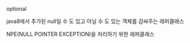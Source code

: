 optional

java8에서 추가된 null일 수 도 있고 아닐 수 도 있는 객체를 감싸주는 래퍼클래스

NPE(NULL POINTER EXCEPTION)을 처리하기 위한 래퍼클래스     

